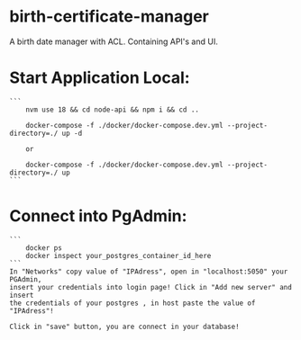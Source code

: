 # birth-certificate-manager
 A birth date manager with ACL. Containing API's and UI.

# Start Application Local:
    ```
        nvm use 18 && cd node-api && npm i && cd ..

        docker-compose -f ./docker/docker-compose.dev.yml --project-directory=./ up -d

        or 

        docker-compose -f ./docker/docker-compose.dev.yml --project-directory=./ up
    ```

# Connect into PgAdmin:
    ```
        docker ps
        docker inspect your_postgres_container_id_here
    ```
    In "Networks" copy value of "IPAdress", open in "localhost:5050" your PGAdmin,
    insert your credentials into login page! Click in "Add new server" and insert
    the credentials of your postgres , in host paste the value of "IPAdress"!

    Click in "save" button, you are connect in your database!
